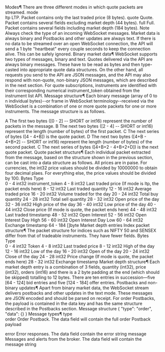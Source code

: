 Modes¶
There are three different modes in which quote packets are streamed.
mode	 
ltp	LTP. Packet contains only the last traded price (8 bytes).
quote	Quote. Packet contains several fields excluding market depth (44 bytes).
full	Full. Packet contains several fields including market depth (184 bytes).
Note
Always check the type of an incoming WebSocket messages. Market data is always binary and Postbacks and other updates are always text.
If there is no data to be streamed over an open WebSocket connection, the API will send a 1 byte "heartbeat" every couple seconds to keep the connection alive. This can be safely ignored.
Binary market data¶
WebSocket supports two types of messages, binary and text.
Quotes delivered via the API are always binary messages. These have to be read as bytes and then type-casted into appropriate quote data structures. On the other hand, all requests you send to the API are JSON messages, and the API may also respond with non-quote, non-binary JSON messages, which are described in the next section.
For quote subscriptions, instruments are identified with their corresponding numerical instrument_token obtained from the instrument list API.
Message structure¶
Each binary message (array of 0 to n individual bytes)--or frame in WebSocket terminology--received via the WebSocket is a combination of one or more quote packets for one or more instruments. The message structure is as follows.
 
 	 
A	The first two bytes ([0 - 2] -- SHORT or int16) represent the number of packets in the message.
B	The next two bytes ([2 - 4] -- SHORT or int16) represent the length (number of bytes) of the first packet.
C	The next series of bytes ([4 - 4+B]) is the quote packet.
D	The next two bytes ([4+B - 4+B+2] -- SHORT or int16) represent the length (number of bytes) of the second packet.
C	The next series of bytes ([4+B+2 - 4+B+2+D]) is the next quote packet.
Quote packet structure¶
Each individual packet extracted from the message, based on the structure shown in the previous section, can be cast into a data structure as follows. All prices are in paise. For currencies, the int32 price values should be divided by 10000000 to obtain four decimal plaes. For everything else, the price values should be divided by 100.
Bytes	Type	 
0 - 4	int32	instrument_token
4 - 8	int32	Last traded price (If mode is ltp, the packet ends here)
8 - 12	int32	Last traded quantity
12 - 16	int32	Average traded price
16 - 20	int32	Volume traded for the day
20 - 24	int32	Total buy quantity
24 - 28	int32	Total sell quantity
28 - 32	int32	Open price of the day
32 - 36	int32	High price of the day
36 - 40	int32	Low price of the day
40 - 44	int32	Close price (If mode is quote, the packet ends here)
44 - 48	int32	Last traded timestamp
48 - 52	int32	Open Interest
52 - 56	int32	Open Interest Day High
56 - 60	int32	Open Interest Day Low
60 - 64	int32	Exchange timestamp
64 - 184	[]byte	Market depth entries
Index packet structure¶
The packet structure for indices such as NIFTY 50 and SENSEX differ from that of tradeable instruments. They have fewer fields.
Bytes	Type	 
0 - 4	int32	Token
4 - 8	int32	Last traded price
8 - 12	int32	High of the day
12 - 16	int32	Low of the day
16 - 20	int32	Open of the day
20 - 24	int32	Close of the day
24 - 28	int32	Price change (If mode is quote, the packet ends here)
28 - 32	int32	Exchange timestamp
Market depth structure¶
Each market depth entry is a combination of 3 fields, quantity (int32), price (int32), orders (int16) and there is a 2 byte padding at the end (which should be skipped) totalling to 12 bytes. There are ten entries in succession—five [64 - 124] bid entries and five [124 - 184] offer entries.
Postbacks and non-binary updates¶
Apart from binary market data, the WebSocket stream delivers postbacks and other updates in the text mode. These messages are JSON encoded and should be parsed on receipt. For order Postbacks, the payload is contained in the data key and has the same structure described in the Postbacks section.
Message structure
{
  "type": "order",
  "data": {}
}
Message types¶
type	 
order	Order Postback. The data field will contain the full order Postback payload

error	Error responses. The data field contain the error string
message	Messages and alerts from the broker. The data field will contain the message string

